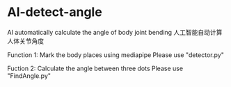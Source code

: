 # AI-detect-angle
AI automatically calculate the angle of body joint bending 
人工智能自动计算人体关节角度

Function 1:
Mark the body places using mediapipe
Please use "detector.py"

Fuction 2:
Calculate the angle between three dots
Please use "FindAngle.py"
